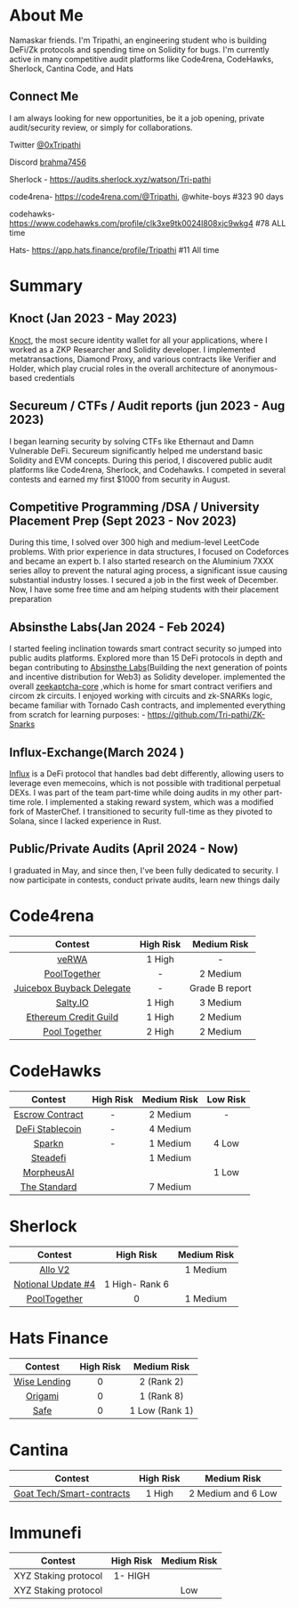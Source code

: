# About Me

Namaskar friends. I'm Tripathi, an engineering student who is building DeFi/Zk protocols and spending time on Solidity for bugs. I'm currently active in many competitive audit platforms like Code4rena, CodeHawks, Sherlock, Cantina Code, and Hats

## Connect Me


I am always looking for new opportunities, be it a job opening, private audit/security review, or simply for collaborations. 

Twitter  [@0xTripathi](https://twitter.com/0xTripathi)

Discord [brahma7456]()

Sherlock - https://audits.sherlock.xyz/watson/Tri-pathi 

code4rena- https://code4rena.com/@Tripathi, @white-boys #323 90 days

codehawks- https://www.codehawks.com/profile/clk3xe9tk0024l808xjc9wkg4 #78 ALL time

Hats- https://app.hats.finance/profile/Tripathi  #11 All time


# Summary

## Knoct (Jan 2023 - May 2023)

[Knoct](https://www.knoct.in/), the most secure identity wallet for all your applications, where I worked as a ZKP Researcher and Solidity developer. I implemented metatransactions, Diamond Proxy, and various contracts like Verifier and Holder, which play crucial roles in the overall architecture of anonymous-based credentials

## Secureum / CTFs / Audit reports (jun 2023 - Aug 2023)

I began learning security by solving CTFs like Ethernaut and Damn Vulnerable DeFi. Secureum significantly helped me understand basic Solidity and EVM concepts. During this period, I discovered public audit platforms like Code4rena, Sherlock, and Codehawks. I competed in several contests and earned my first $1000 from security in August.

## Competitive Programming /DSA / University Placement Prep (Sept 2023 - Nov 2023)

During this time, I solved over 300 high and medium-level LeetCode problems. With prior experience in data structures, I focused on Codeforces and became an expert b. I also started research on the Aluminium 7XXX series alloy to prevent the natural aging process, a significant issue causing substantial industry losses. I secured a job in the first week of December. Now, I have some free time and am helping students with their placement preparation

## Absinsthe Labs(Jan 2024 - Feb 2024)

I started feeling inclination towards smart contract security so jumped into public audits platforms. Explored more than 15 DeFi protocols in depth and began contributing to [Absinsthe Labs](https://x.com/absinthe_labs?ref_src=twsrc%5Egoogle%7Ctwcamp%5Eserp%7Ctwgr%5Eauthor)(Building the next generation of points and incentive distribution for Web3) as Solidity developer. implemented the overall [zeekaptcha-core](https://github.com/AbsintheLabs/zeekaptcha-core) ,which is home for smart contract verifiers and circom zk circuits. I enjoyed working with circuits and zk-SNARKs logic, became familiar with Tornado Cash contracts, and implemented everything from scratch for learning purposes: - https://github.com/Tri-pathi/ZK-Snarks

## Influx-Exchange(March 2024 )

[Influx](https://docs.influx.exchange/) is a DeFi protocol that handles bad debt differently, allowing users to leverage even memecoins, which is not possible with traditional perpetual DEXs. I was part of the team part-time while doing audits in my other part-time role. I implemented a staking reward system, which was a modified fork of MasterChef. I transitioned to security full-time as they pivoted to Solana, since I lacked experience in Rust.

## Public/Private Audits (April 2024 - Now)

I graduated in May, and since then, I've been fully dedicated to security. I now participate in contests, conduct private audits, learn new things daily





# Code4rena

| Contest | High Risk | Medium Risk 
|:--:|:--:|:--:|
| [veRWA](https://code4rena.com/audits/2023-08-verwa) | 1 High | - |
| [PoolTogether](https://code4rena.com/audits/2023-07-pooltogether) | - | 2 Medium |
| [Juicebox Buyback Delegate](https://code4rena.com/audits/2023-05-juicebox-buyback-delegate) | - | Grade B report | 
| [Salty.IO](https://code4rena.com/audits/2024-01-saltyio#top) | 1 High | 3 Medium | 
| [Ethereum Credit Guild](https://code4rena.com/audits/2023-12-ethereum-credit-guild#top) | 1 High | 2 Medium |
| [Pool Together](https://code4rena.com/audits/2024-03-pooltogether#top) | 2 High | 2 Medium | 



# CodeHawks

| Contest | High Risk | Medium Risk | Low Risk |
|:--:|:--:|:--:|:--:|
| [Escrow Contract](https://www.codehawks.com/contests/cljyfxlc40003jq082s0wemya) | - | 2 Medium | -| 
| [DeFi Stablecoin](https://www.codehawks.com/contests/cljx3b9390009liqwuedkn0m0) | - | 4 Medium |
| [Sparkn](https://www.codehawks.com/contests/cllcnja1h0001lc08z7w0orxx) | - | 1 Medium | 4 Low
| [Steadefi](https://www.codehawks.com/contests/clo38mm260001la08daw5cbuf) |  | 1 Medium | 
| [MorpheusAI](https://www.codehawks.com/contests/clrzgrole0007xtsq0gfdw8if) |  |  | 1 Low
| [The Standard](https://www.codehawks.com/contests/clql6lvyu0001mnje1xpqcuvl) |  | 7 Medium |  | 

# Sherlock

| Contest | High Risk | Medium Risk 
|:--:|:--:|:--:|
| [Allo V2](https://audits.sherlock.xyz/contests/109) |  | 1 Medium |
| [Notional Update #4](https://audits.sherlock.xyz/contests/119) | 1 High- Rank 6  |  | 
| [PoolTogether](https://audits.sherlock.xyz/contests/225)| 0 | 1 Medium

# Hats Finance

| Contest | High Risk | Medium Risk 
|:--:|:--:|:--:|
| [Wise Lending](https://app.hats.finance/audit-competitions/wise-lending-0xa2ca45d6e249641e595d50d1d9c69c9e3cd22573/leaderboard) | 0 |  2  (Rank 2)
| [Origami](https://app.hats.finance/audit-competitions/origami-0x998f1b716a5022be026ca6b919c0ddf45ca31abd/leaderboard) | 0 | 1 (Rank 8)
| [Safe](https://app.hats.finance/audit-competitions/safe-0x2909fdefd24a1ced675cb1444918fa766d76bdac/rewards) |0| 1 Low (Rank 1)

# Cantina

| Contest | High Risk | Medium Risk 
|:--:|:--:|:--:|
|[Goat Tech/Smart-contracts](https://cantina.xyz/u/Tripathi) | 1 High | 2 Medium and 6 Low

# Immunefi

| Contest | High Risk | Medium Risk 
|:--:|:--:|:--:|
|XYZ Staking protocol| 1- HIGH |   |
|XYZ Staking protocol|     | Low